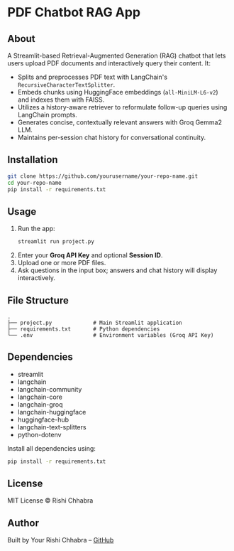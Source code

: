 # PDF Chatbot RAG App

## About
A Streamlit-based Retrieval-Augmented Generation (RAG) chatbot that lets users upload PDF documents and interactively query their content. It:
- Splits and preprocesses PDF text with LangChain's `RecursiveCharacterTextSplitter`.
- Embeds chunks using HuggingFace embeddings (`all-MiniLM-L6-v2`) and indexes them with FAISS.
- Utilizes a history-aware retriever to reformulate follow-up queries using LangChain prompts.
- Generates concise, contextually relevant answers with Groq Gemma2 LLM.
- Maintains per-session chat history for conversational continuity.

## Installation
```bash
git clone https://github.com/yourusername/your-repo-name.git
cd your-repo-name
pip install -r requirements.txt
```

## Usage
1. Run the app:
   ```bash
   streamlit run project.py
   ```
2. Enter your **Groq API Key** and optional **Session ID**.
3. Upload one or more PDF files.
4. Ask questions in the input box; answers and chat history will display interactively.

## File Structure
```
.
├── project.py             # Main Streamlit application
├── requirements.txt       # Python dependencies
└── .env                   # Environment variables (Groq API Key)
```

## Dependencies
- streamlit
- langchain
- langchain-community
- langchain-core
- langchain-groq
- langchain-huggingface
- huggingface-hub
- langchain-text-splitters
- python-dotenv

Install all dependencies using:
```bash
pip install -r requirements.txt
```

## License
MIT License © Rishi Chhabra

## Author
Built by Your Rishi Chhabra – [GitHub](https://github.com/rishichhabra29)
